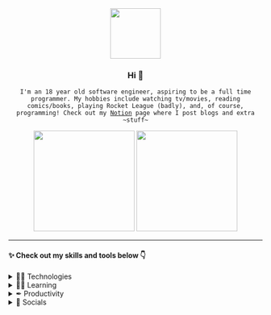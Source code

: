 <div align="center">
  <img src="https://media4.giphy.com/media/Nx0rz3jtxtEre/giphy.gif" width="auto" height="100px">
  <h3>Hi 👋</h3>
  <p><code>I'm an 18 year old software engineer, aspiring to be a full time programmer. My hobbies include watching tv/movies, reading comics/books, playing Rocket League (badly), and, of course, programming! Check out my <a href="https://tinyurl.com/crxsseds-hangout">Notion</a> page where I post blogs and extra ~stuff~</code></p>
  <!-- <a href="#"><img src="https://github-readme-stats.vercel.app/api?username=crxssed7&show_icons=true&theme=dracula&hide_border=true" width="auto" height="200px"></a> -->
  <a href="https://trakt.tv/users/crxssed"><img src="https://trakt-widgets.herokuapp.com/crxssed/watched/card" width="auto" height="200px"></a>
  <a href="https://tv-quote.herokuapp.com/"><img src="https://tv-quote.herokuapp.com/quote" height="200px" width="auto"></a>
  <!-- <div align="center">
    <a href="https://tv-quote.herokuapp.com/"><img src="https://tv-quote.herokuapp.com/quote" height="175px" width="auto"></a>
  </div> -->
  <hr>
</div>
<div>
  <h4>✨ Check out my skills and tools below 👇</h4>
  <details>
    <summary>👨‍💻 Technologies</summary>
    <br>
    <p>Technologies and Languages I know</p>
    <a href="https://github.com/crxssed7?tab=repositories&q=&type=&language=c%23&sort="><img alt="C#" src="https://img.shields.io/badge/c%23%20-%23239120.svg?&style=for-the-badge&logo=c-sharp&logoColor=white"/></a>
    <a href="https://github.com/crxssed7?tab=repositories&q=&type=&language=c#&sort="><img alt=".Net" src="https://img.shields.io/badge/.NET-5C2D91?style=for-the-badge&logo=.net&logoColor=white"/></a>
    <a href="https://github.com/crxssed7?tab=repositories&q=&type=&language=c#&sort="><img alt="Xamarin" src="https://img.shields.io/badge/Xamarin-3498DB.svg?&style=for-the-badge&logo=xamarin&logoColor=white" /></a>
    <a href="https://github.com/crxssed7?tab=repositories&q=&type=&language=python&sort="><img alt="Python" src="https://img.shields.io/badge/python%20-%2314354C.svg?&style=for-the-badge&logo=python&logoColor=white"/></a>
    <a href="https://github.com/crxssed7?tab=repositories&q=&type=&language=javascript&sort="><img alt="JavaScript" src="https://img.shields.io/badge/javascript%20-%23323330.svg?&style=for-the-badge&logo=javascript&logoColor=%23F7DF1E"/></a>
    <a href="https://github.com/crxssed7?tab=repositories&q=&type=&language=kotlin&sort="><img alt="Kotlin" src="https://img.shields.io/badge/kotlin-%230095D5.svg?&style=for-the-badge&logo=kotlin&logoColor=white"/></a>
  </details>
  <details>
    <summary>👨‍🎓 Learning</summary>
    <br>
    <p>Technologies and Languages I'm learning</p>
    <a href="#"><img alt="C++" src="https://img.shields.io/badge/c++%20-%2300599C.svg?&style=for-the-badge&logo=c%2B%2B&ogoColor=white"/></a>
    <a href="https://github.com/crxssed7?tab=repositories&q=&type=&language=javascript&sort="><img alt="React" src="https://img.shields.io/badge/react%20-%2320232a.svg?&style=for-the-badge&logo=react&logoColor=%2361DAFB"/></a>
    <a href="https://github.com/crxssed7?tab=repositories&q=&type=&language=javascript&sort="><img alt="Next JS" src="https://img.shields.io/badge/next%20js%20-%23000000.svg?&style=for-the-badge&logo=next.js&logoColor=white"/></a>
  </details>
  <details>
    <summary>✒ Productivity</summary>
    <br>
    <p>Programs I use to get work done</p>
    <a href="#"><img alt="Visual Studio" src="https://img.shields.io/badge/Visual%20Studio-5C2D91.svg?&style=for-the-badge&logo=visual-studio&logoColor=white"/></a>
    <a href="#"><img alt="Visual Studio Code" src="https://img.shields.io/badge/Visual%20Studio%20Code-0078d7.svg?&style=for-the-badge&logo=visual-studio-code&logoColor=white"/></a>
    <a href="#"><img alt="Trello" src="https://img.shields.io/badge/Trello%20-%23026AA7.svg?&style=for-the-badge&logo=Trello&logoColor=white"/></a>
    <a href="#"><img alt="Postman" src="https://img.shields.io/badge/Postman-FF6C37?style=for-the-badge&logo=postman&logoColor=white" /></a>
    <a href="#"><img alt="Android Studio" src="https://img.shields.io/badge/Android_Studio-3DDC84.svg?&style=for-the-badge&logo=android&logoColor=white" /></a>
  </details>
  <details>
    <summary>💬 Socials</summary>
    <br>
    <p>Social Media and Blogs</p>
    <a href="https://www.instagram.com/crxssed7/"><img alt="Instagram" src="https://img.shields.io/badge/crxssed7%20-%23E4405F.svg?&style=for-the-badge&logo=Instagram&logoColor=white"/></a>
    <a href="https://twitter.com/crxssed7"><img alt="Twitter" src="https://img.shields.io/badge/crxssed7%20-%231DA1F2.svg?&style=for-the-badge&logo=Twitter&logoColor=white"/></a>
    <a href="https://www.twitch.tv/crxssed7"><img alt="Twitch" src="https://img.shields.io/badge/crxssed7%20-%239146FF.svg?&style=for-the-badge&logo=Twitch&logoColor=white"/></a>
    <a href="https://www.youtube.com/channel/UCclO3G-NKAdDJdMVOod_StA"><img alt="Youtube" src="https://img.shields.io/badge/crxssed7%20-%23FF0000.svg?&style=for-the-badge&logo=YouTube&logoColor=white"/></a>
    <a href="https://tinyurl.com/crxsseds-hangout"><img src="https://img.shields.io/badge/crxssed's_hangout-000000.svg?&style=for-the-badge&logo=Notion&logoColor=white"/></a>
  </details>
</div>
